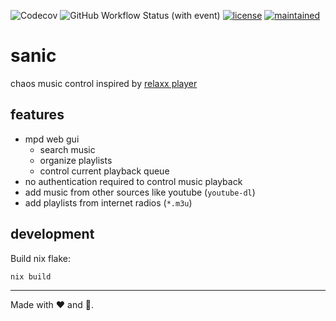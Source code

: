 ![Codecov](https://img.shields.io/codecov/c/github/cccb/sonic)
![GitHub Workflow Status (with event)](https://img.shields.io/github/actions/workflow/status/cccb/sonic/test)
[![license](https://img.shields.io/gitlab/license/xengi/dotfiles)](https://choosealicense.com/licenses/mit/)
[![maintained](https://img.shields.io/maintenance/yes/2023)]()

# sanic

chaos music control inspired by [relaxx player][relaxx]


## features

- mpd web gui
  - search music
  - organize playlists
  - control current playback queue
- no authentication required to control music playback
- add music from other sources like youtube (`youtube-dl`)
- add playlists from internet radios (`*.m3u`)

## development

Build nix flake:

```shell
nix build
```

---

Made with ❤️ and 🐍.

[relaxx]: http://relaxx.dirk-hoeschen.de/
